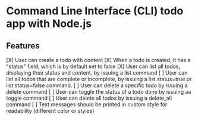 # Command Line Interface (CLI) todo app with Node.js



## Features
[X] User can create a todo with content
[X] When a todo is created, it has a "status" field, which is by default set to false
[X] User can list all todos, displaying their status and content, by issuing a list command
[ ] User can list all todos that are complete or incomplete, by issuing a list status=true or list status=false command. 
[ ] User can delete a specific todo by issuing a delete <id> command
[ ] User can toggle the status of a todo done by issuing aa toggle <id> command
[ ] User can delete all todos by issuing a delete_all command
[ ] Text messages should be printed in custom style for readability (different color or styles)
